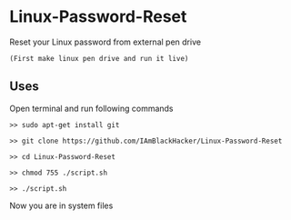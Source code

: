 # Linux-Password-Reset
Reset your Linux password from external pen drive 
```
(First make linux pen drive and run it live)
```
## Uses
Open terminal and run following commands
```
>> sudo apt-get install git
```
```
>> git clone https://github.com/IAmBlackHacker/Linux-Password-Reset
```
```
>> cd Linux-Password-Reset
```
```
>> chmod 755 ./script.sh
```
```
>> ./script.sh
```
Now you are in system files
